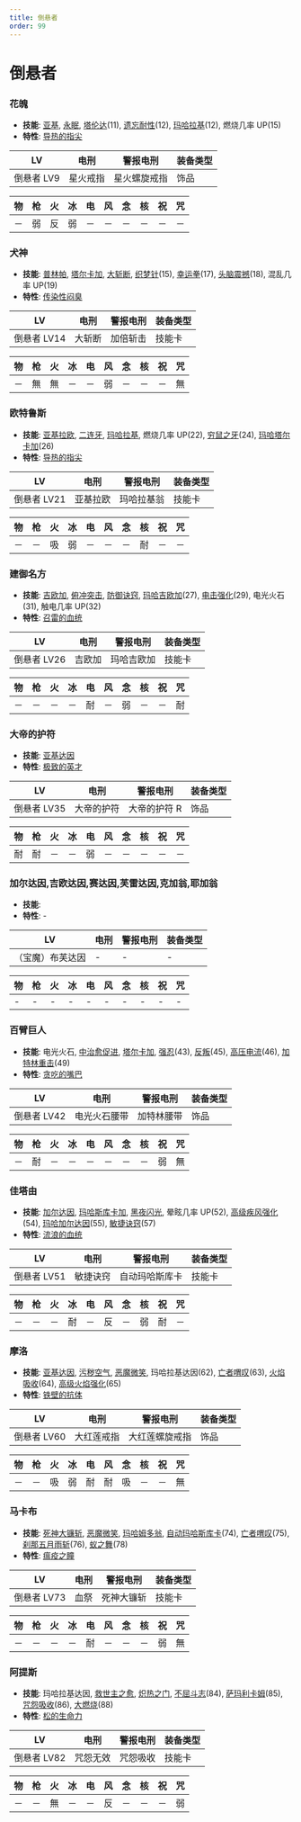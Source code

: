 ```yaml
---
title: 倒悬者
order: 99
---
```


# 倒悬者

### 花魄

- **技能**: [亚基](/skills/火焰#亚基), [永眠](/skills/异常#永眠), [塔伦达](/skills/辅助#塔伦达)(11), [遗忘耐性](/skills/被动#遗忘耐性)(12), [玛哈拉基](/skills/火焰#玛哈拉基)(12), 燃烧几率 UP(15)
- **特性**: [导热的指尖](/特性#导热的指尖)

| LV         | 电刑     | 警报电刑     | 装备类型 |
| ---------- | -------- | ------------ | -------- |
| 倒悬者 LV9 | 星火戒指 | 星火螺旋戒指 | 饰品     |

| 物  | 枪  | 火  | 冰  | 电  | 风  | 念  | 核  | 祝  | 咒  |
| --- | --- | --- | --- | --- | --- | --- | --- | --- | --- |
| －  | 弱  | 反  | 弱  | －  | －  | －  | －  | －  | －  |

### 犬神

- **技能**: [普林帕](/skills/异常#普林帕), [塔尔卡加](/skills/辅助#塔尔卡加), [大斩断](/skills/物理#大斩断), [织梦针](/skills/枪击#织梦针)(15), [幸运拳](/skills/物理#幸运拳)(17), [头脑震撼](/skills/物理#头脑震撼)(18), 混乱几率 UP(19)
- **特性**: [传染性闷臭](/特性#传染性闷臭)

| LV          | 电刑   | 警报电刑 | 装备类型 |
| ----------- | ------ | -------- | -------- |
| 倒悬者 LV14 | 大斩断 | 加倍斩击 | 技能卡   |

| 物  | 枪  | 火  | 冰  | 电  | 风  | 念  | 核  | 祝  | 咒  |
| --- | --- | --- | --- | --- | --- | --- | --- | --- | --- |
| －  | 無  | 無  | －  | －  | 弱  | －  | －  | －  | 無  |

### 欧特鲁斯

- **技能**: [亚基拉欧](/skills/火焰#亚基拉欧), [二连牙](/skills/物理#二连牙), [玛哈拉基](/skills/火焰#玛哈拉基), 燃烧几率 UP(22), [穷鼠之牙](/skills/物理#穷鼠之牙)(24), [玛哈塔尔卡加](/skills/辅助#玛哈塔尔卡加)(26)
- **特性**: [导热的指尖](/特性#导热的指尖)

| LV          | 电刑     | 警报电刑   | 装备类型 |
| ----------- | -------- | ---------- | -------- |
| 倒悬者 LV21 | 亚基拉欧 | 玛哈拉基翁 | 技能卡   |

| 物  | 枪  | 火  | 冰  | 电  | 风  | 念  | 核  | 祝  | 咒  |
| --- | --- | --- | --- | --- | --- | --- | --- | --- | --- |
| －  | －  | 吸  | 弱  | －  | －  | －  | 耐  | －  | －  |

### 建御名方

- **技能**: [吉欧加](/skills/电击#吉欧加), [俯冲突击](/skills/物理#俯冲突击), [防御诀窍](/skills/被动#防御诀窍), [玛哈吉欧加](/skills/电击#玛哈吉欧加)(27), [电击强化](/skills/被动#电击强化)(29), 电光火石(31), 触电几率 UP(32)
- **特性**: [召雷的血统](/特性#召雷的血统)

| LV          | 电刑   | 警报电刑   | 装备类型 |
| ----------- | ------ | ---------- | -------- |
| 倒悬者 LV26 | 吉欧加 | 玛哈吉欧加 | 技能卡   |

| 物  | 枪  | 火  | 冰  | 电  | 风  | 念  | 核  | 祝  | 咒  |
| --- | --- | --- | --- | --- | --- | --- | --- | --- | --- |
| －  | －  | －  | －  | 耐  | －  | 弱  | －  | －  | 耐  |

### 大帝的护符

- **技能**: [亚基达因](/skills/火焰#亚基达因)
- **特性**: [极致的英才](/特性#极致的英才)

| LV          | 电刑       | 警报电刑     | 装备类型 |
| ----------- | ---------- | ------------ | -------- |
| 倒悬者 LV35 | 大帝的护符 | 大帝的护符 R | 饰品     |

| 物  | 枪  | 火  | 冰  | 电  | 风  | 念  | 核  | 祝  | 咒  |
| --- | --- | --- | --- | --- | --- | --- | --- | --- | --- |
| 耐  | 耐  | －  | －  | 弱  | －  | －  | －  | －  | －  |

### 加尔达因,吉欧达因,赛达因,芙雷达因,克加翁,耶加翁

- **技能**:
- **特性**: -

| LV               | 电刑 | 警报电刑 | 装备类型 |
| ---------------- | ---- | -------- | -------- |
| （宝魔）布芙达因 | -    | -        | -        |

| 物  | 枪  | 火  | 冰  | 电  | 风  | 念  | 核  | 祝  | 咒  |
| --- | --- | --- | --- | --- | --- | --- | --- | --- | --- |
| -   | -   | -   | -   | -   | -   | -   | -   | -   | -   |

### 百臂巨人

- **技能**: 电光火石, [中治愈促进](/skills/被动#中治愈促进), [塔尔卡加](/skills/辅助#塔尔卡加), [强忍](/skills/被动#强忍)(43), [反叛](/skills/辅助#反叛)(45), [高压电流](/skills/被动#高压电流)(46), [加特林重击](/skills/物理#加特林重击)(49)
- **特性**: [贪吃的嘴巴](/特性#贪吃的嘴巴)

| LV          | 电刑         | 警报电刑   | 装备类型 |
| ----------- | ------------ | ---------- | -------- |
| 倒悬者 LV42 | 电光火石腰带 | 加特林腰带 | 饰品     |

| 物  | 枪  | 火  | 冰  | 电  | 风  | 念  | 核  | 祝  | 咒  |
| --- | --- | --- | --- | --- | --- | --- | --- | --- | --- |
| －  | 耐  | －  | －  | －  | －  | －  | －  | 弱  | 無  |

### 佳塔由

- **技能**: [加尔达因](/skills/疾风#加尔达因), [玛哈斯库卡加](/skills/辅助#玛哈斯库卡加), [黑夜闪光](/skills/异常#黑夜闪光), 晕眩几率 UP(52), [高级疾风强化](/skills/被动#高级疾风强化)(54), [玛哈加尔达因](/skills/疾风#玛哈加尔达因)(55), [敏捷诀窍](/skills/被动#敏捷诀窍)(57)
- **特性**: [流浪的血统](/特性#流浪的血统)

| LV          | 电刑     | 警报电刑       | 装备类型 |
| ----------- | -------- | -------------- | -------- |
| 倒悬者 LV51 | 敏捷诀窍 | 自动玛哈斯库卡 | 技能卡   |

| 物  | 枪  | 火  | 冰  | 电  | 风  | 念  | 核  | 祝  | 咒  |
| --- | --- | --- | --- | --- | --- | --- | --- | --- | --- |
| －  | －  | －  | 耐  | －  | 反  | －  | 弱  | 耐  | －  |

### 摩洛

- **技能**: [亚基达因](/skills/火焰#亚基达因), [污秽空气](/skills/万能#污秽空气), [恶魔微笑](/skills/异常#恶魔微笑), 玛哈拉基达因(62), [亡者喟叹](/skills/万能#亡者喟叹)(63), [火焰吸收](/skills/被动#火焰吸收)(64), [高级火焰强化](/skills/被动#高级火焰强化)(65)
- **特性**: [铁壁的抗体](/特性#铁壁的抗体)

| LV          | 电刑       | 警报电刑       | 装备类型 |
| ----------- | ---------- | -------------- | -------- |
| 倒悬者 LV60 | 大红莲戒指 | 大红莲螺旋戒指 | 饰品     |

| 物  | 枪  | 火  | 冰  | 电  | 风  | 念  | 核  | 祝  | 咒  |
| --- | --- | --- | --- | --- | --- | --- | --- | --- | --- |
| －  | －  | 吸  | 弱  | 耐  | 耐  | 吸  | －  | －  | 無  |

### 马卡布

- **技能**: [死神大镰斩](/skills/物理#死神大镰斩), [恶魔微笑](/skills/异常#恶魔微笑), [玛哈姆多翁](/skills/咒怨#玛哈姆多翁), [自动玛哈斯库卡](/skills/被动#自动玛哈斯库卡)(74), [亡者喟叹](/skills/万能#亡者喟叹)(75), [刹那五月雨斩](/skills/物理#刹那五月雨斩)(76), [蚁之舞](/skills/被动#蚁之舞)(78)
- **特性**: [瘟疫之瞳](/特性#瘟疫之瞳)

| LV          | 电刑 | 警报电刑   | 装备类型 |
| ----------- | ---- | ---------- | -------- |
| 倒悬者 LV73 | 血祭 | 死神大镰斩 | 技能卡   |

| 物  | 枪  | 火  | 冰  | 电  | 风  | 念  | 核  | 祝  | 咒  |
| --- | --- | --- | --- | --- | --- | --- | --- | --- | --- |
| －  | －  | －  | －  | 耐  | －  | －  | －  | 弱  | 無  |

### 阿提斯

- **技能**: 玛哈拉基达因, [救世主之愈](/skills/恢复#救世主之愈), [炽热之门](/skills/辅助#炽热之门), [不屈斗志](/skills/被动#不屈斗志)(84), [萨玛利卡姆](/skills/恢复#萨玛利卡姆)(85), [咒怨吸收](/skills/被动#咒怨吸收)(86), [大燃烧](/skills/火焰#大燃烧)(88)
- **特性**: [松的生命力](/特性#松的生命力)

| LV          | 电刑     | 警报电刑 | 装备类型 |
| ----------- | -------- | -------- | -------- |
| 倒悬者 LV82 | 咒怨无效 | 咒怨吸收 | 技能卡   |

| 物  | 枪  | 火  | 冰  | 电  | 风  | 念  | 核  | 祝  | 咒  |
| --- | --- | --- | --- | --- | --- | --- | --- | --- | --- |
| －  | －  | 無  | －  | －  | 反  | －  | －  | －  | 弱  |

